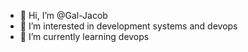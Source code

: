 - 👋 Hi, I’m @Gal-Jacob
- 👀 I’m interested in development systems and devops
- 🌱 I’m currently learning devops
